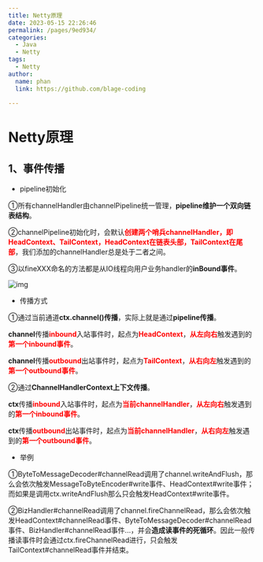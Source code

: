 ```yaml
---
title: Netty原理
date: 2023-05-15 22:26:46
permalink: /pages/9ed934/
categories: 
  - Java
  - Netty
tags: 
  - Netty
author: 
  name: phan
  link: https://github.com/blage-coding

---
```

# Netty原理

## 1、事件传播

- pipeline初始化

①所有channelHandler由channelPipeline统一管理，**pipeline维护一个双向链表结构**。

②channelPipeline初始化时，会默认<font color="red">**创建两个哨兵channelHandler，即HeadContext、TailContext，HeadContext在链表头部，TailContext在尾部**</font>，我们添加的channelHandler总是处于二者之间。

③以fineXXX命名的方法都是从IO线程向用户业务handler的**inBound事件**。

![img](https://jsd.cdn.zzko.cn/gh/blage-coding/picx-images-hosting@master/20230515/2020060922065856[1].31clva57g8k0.webp)

- 传播方式

①通过当前通道**ctx.channel()传播**，实际上就是通过**pipeline传播**。

**channel**传播<font color="red">**inbound**</font>入站事件时，起点为<font color="red">**HeadContext**</font>，<font color="red">**从左向右**</font>触发遇到的<font color="red">**第一个inbound事件**</font>。

**channel**传播<font color="red">**outbound**</font>出站事件时，起点为<font color="red">**TailContext**</font>，<font color="red">**从右向左**</font>触发遇到的<font color="red">**第一个outbound事件**</font>。

②通过**ChannelHandlerContext上下文传播**。

**ctx**传播<font color="red">**inbound**</font>入站事件时，起点为<font color="red">**当前channelHandler**</font>，<font color="red">**从左向右**</font>触发遇到的<font color="red">**第一个inbound事件**</font>。

**ctx**传播<font color="red">**outbound**</font>出站事件时，起点为<font color="red">**当前channelHandler**</font>，<font color="red">**从右向左**</font>触发遇到的<font color="red">**第一个outbound事件**</font>。

- 举例

①ByteToMessageDecoder#channelRead调用了channel.writeAndFlush，那么会依次触发MessageToByteEncoder#write事件、HeadContext#write事件；而如果是调用ctx.writeAndFlush那么只会触发HeadContext#write事件。

②BizHandler#channelRead调用了channel.fireChannelRead，那么会依次触发HeadContext#channelRead事件、ByteToMessageDecoder#channelRead事件、BizHandler#channelRead事件...，并会**造成读事件的死循环**。因此一般传播读事件时会通过ctx.fireChannelRead进行，只会触发TailContext#channelRead事件并结束。

